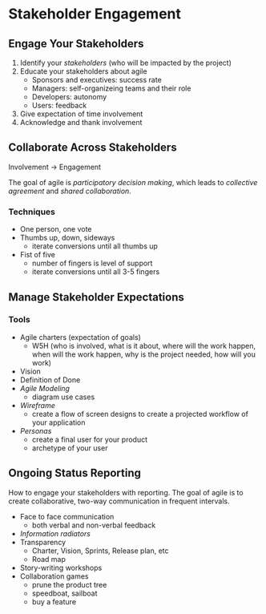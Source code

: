 # Stakeholder Engagement

## Engage Your Stakeholders

1. Identify your _stakeholders_ (who will be impacted by the project)
2. Educate your stakeholders about agile
   - Sponsors and executives: success rate
   - Managers: self-organizeing teams and their role
   - Developers: autonomy
   - Users: feedback
3. Give expectation of time involvement
4. Acknowledge and thank involvement

## Collaborate Across Stakeholders

Involvement -> Engagement

The goal of agile is _participatory decision making_, which leads to _collective agreement_ and _shared collaboration_.

### Techniques

- One person, one vote
- Thumbs up, down, sideways
  - iterate conversions until all thumbs up
- Fist of five
  - number of fingers is level of support
  - iterate conversions until all 3-5 fingers

## Manage Stakeholder Expectations

### Tools

- Agile charters (expectation of goals)
  - W5H (who is involved, what is it about, where will the work happen, when will the work happen, why is the project needed, how will you work)
- Vision
- Definition of Done
- _Agile Modeling_
  - diagram use cases
- _Wireframe_
  - create a flow of screen designs to create a projected workflow of your application
- _Personas_
  - create a final user for your product
  - archetype of your user

## Ongoing Status Reporting

How to engage your stakeholders with reporting. The goal of agile is to create collaborative, two-way communication in frequent intervals.

- Face to face communication
  - both verbal and non-verbal feedback
- _Information radiators_
- Transparency
  - Charter, Vision, Sprints, Release plan, etc
  - Road map
- Story-writing workshops
- Collaboration games
  - prune the product tree
  - speedboat, sailboat
  - buy a feature
